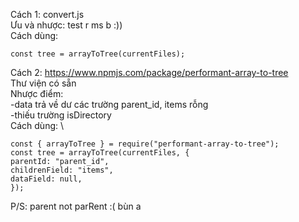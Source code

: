Cách 1: convert.js \
Ưu và nhược: test r ms b :)) \
Cách dùng:

```
const tree = arrayToTree(currentFiles);
```

Cách 2: https://www.npmjs.com/package/performant-array-to-tree \
Thư viện có sẵn \
Nhược điểm: \
-data trả về dư các trường parent_id, items rỗng \
-thiếu trường isDirectory \
Cách dùng: \

```
const { arrayToTree } = require("performant-array-to-tree");
const tree = arrayToTree(currentFiles, {
parentId: "parent_id",
childrenField: "items",
dataField: null,
});
```

P/S: parent not parRent :( bùn a
